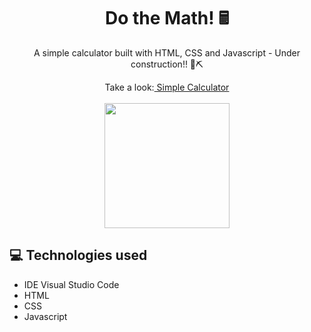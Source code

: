 <h1 align="center"> Do the Math! 🖩</h1>

<p align="center">A simple calculator built with HTML, CSS and Javascript - Under construction!! 🧱⛏️</p>

<div align="center">Take a look:<a href="https://simplecalculatorcarol.netlify.app/" target="_blank"> Simple Calculator</a> </div> <br />

<div align="center"><img src="https://user-images.githubusercontent.com/117789578/236359107-29227f37-2eea-4a97-92d7-104a675d891b.jpg" width="200px" /></div>

## 💻 Technologies used

- IDE Visual Studio Code
- HTML
- CSS
- Javascript



